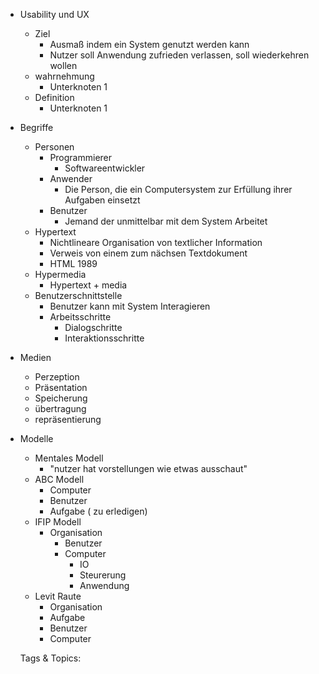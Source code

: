 - Usability und UX
  - Ziel
    - Ausmaß indem ein System genutzt werden kann
    - Nutzer soll Anwendung zufrieden verlassen, soll wiederkehren wollen
  - wahrnehmung
    - Unterknoten 1
  - Definition
    - Unterknoten 1
- Begriffe
  - Personen
    - Programmierer
      - Softwareentwickler
    - Anwender
      - Die Person, die ein Computersystem zur Erfüllung ihrer Aufgaben einsetzt
    - Benutzer
      - Jemand der unmittelbar mit dem System Arbeitet
  - Hypertext
    - Nichtlineare Organisation von textlicher Information
    - Verweis von einem zum nächsen Textdokument
    - HTML 1989
  - Hypermedia
    - Hypertext + media
  - Benutzerschnittstelle
    - Benutzer kann mit System Interagieren
    - Arbeitsschritte
      - Dialogschritte
      - Interaktionsschritte
- Medien
  - Perzeption
  - Präsentation
  - Speicherung
  - übertragung
  - repräsentierung
- Modelle
  - Mentales Modell
    - "nutzer hat vorstellungen wie etwas ausschaut"
  - ABC Modell
    - Computer
    - Benutzer
    - Aufgabe ( zu erledigen)
  - IFIP Modell
    - Organisation
      - Benutzer
      - Computer
        - IO
        - Steurerung
        - Anwendung
  - Levit Raute
    - Organisation
    - Aufgabe
    - Benutzer
    - Computer

   Tags & Topics:
   